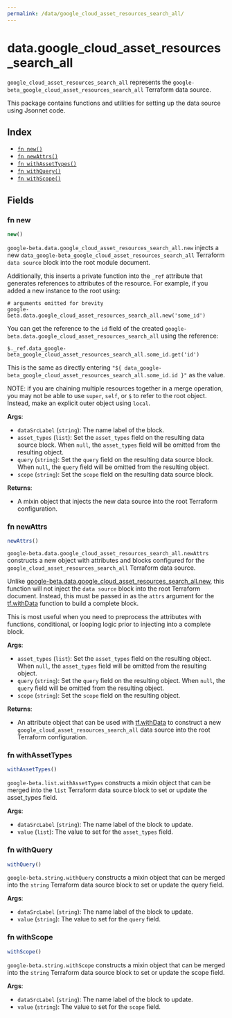 ```yaml
---
permalink: /data/google_cloud_asset_resources_search_all/
---
```


# data.google_cloud_asset_resources_search_all

`google_cloud_asset_resources_search_all` represents the `google-beta_google_cloud_asset_resources_search_all` Terraform data source.



This package contains functions and utilities for setting up the data source using Jsonnet code.


## Index

* [`fn new()`](#fn-new)
* [`fn newAttrs()`](#fn-newattrs)
* [`fn withAssetTypes()`](#fn-withassettypes)
* [`fn withQuery()`](#fn-withquery)
* [`fn withScope()`](#fn-withscope)

## Fields

### fn new

```ts
new()
```


`google-beta.data.google_cloud_asset_resources_search_all.new` injects a new `data_google-beta_google_cloud_asset_resources_search_all` Terraform `data source`
block into the root module document.

Additionally, this inserts a private function into the `_ref` attribute that generates references to attributes of the
resource. For example, if you added a new instance to the root using:

    # arguments omitted for brevity
    google-beta.data.google_cloud_asset_resources_search_all.new('some_id')

You can get the reference to the `id` field of the created `google-beta.data.google_cloud_asset_resources_search_all` using the reference:

    $._ref.data_google-beta_google_cloud_asset_resources_search_all.some_id.get('id')

This is the same as directly entering `"${ data_google-beta_google_cloud_asset_resources_search_all.some_id.id }"` as the value.

NOTE: if you are chaining multiple resources together in a merge operation, you may not be able to use `super`, `self`,
or `$` to refer to the root object. Instead, make an explicit outer object using `local`.

**Args**:
  - `dataSrcLabel` (`string`): The name label of the block.
  - `asset_types` (`list`): Set the `asset_types` field on the resulting data source block. When `null`, the `asset_types` field will be omitted from the resulting object.
  - `query` (`string`): Set the `query` field on the resulting data source block. When `null`, the `query` field will be omitted from the resulting object.
  - `scope` (`string`): Set the `scope` field on the resulting data source block.

**Returns**:
- A mixin object that injects the new data source into the root Terraform configuration.


### fn newAttrs

```ts
newAttrs()
```


`google-beta.data.google_cloud_asset_resources_search_all.newAttrs` constructs a new object with attributes and blocks configured for the `google_cloud_asset_resources_search_all`
Terraform data source.

Unlike [google-beta.data.google_cloud_asset_resources_search_all.new](#fn-new), this function will not inject the `data source`
block into the root Terraform document. Instead, this must be passed in as the `attrs` argument for the
[tf.withData](https://github.com/tf-libsonnet/core/tree/main/docs#fn-withdata) function to build a complete block.

This is most useful when you need to preprocess the attributes with functions, conditional, or looping logic prior to
injecting into a complete block.

**Args**:
  - `asset_types` (`list`): Set the `asset_types` field on the resulting object. When `null`, the `asset_types` field will be omitted from the resulting object.
  - `query` (`string`): Set the `query` field on the resulting object. When `null`, the `query` field will be omitted from the resulting object.
  - `scope` (`string`): Set the `scope` field on the resulting object.

**Returns**:
  - An attribute object that can be used with [tf.withData](https://github.com/tf-libsonnet/core/tree/main/docs#fn-withdata) to construct a new `google_cloud_asset_resources_search_all` data source into the root Terraform configuration.


### fn withAssetTypes

```ts
withAssetTypes()
```

`google-beta.list.withAssetTypes` constructs a mixin object that can be merged into the `list`
Terraform data source block to set or update the asset_types field.



**Args**:
  - `dataSrcLabel` (`string`): The name label of the block to update.
  - `value` (`list`): The value to set for the `asset_types` field.


### fn withQuery

```ts
withQuery()
```

`google-beta.string.withQuery` constructs a mixin object that can be merged into the `string`
Terraform data source block to set or update the query field.



**Args**:
  - `dataSrcLabel` (`string`): The name label of the block to update.
  - `value` (`string`): The value to set for the `query` field.


### fn withScope

```ts
withScope()
```

`google-beta.string.withScope` constructs a mixin object that can be merged into the `string`
Terraform data source block to set or update the scope field.



**Args**:
  - `dataSrcLabel` (`string`): The name label of the block to update.
  - `value` (`string`): The value to set for the `scope` field.

